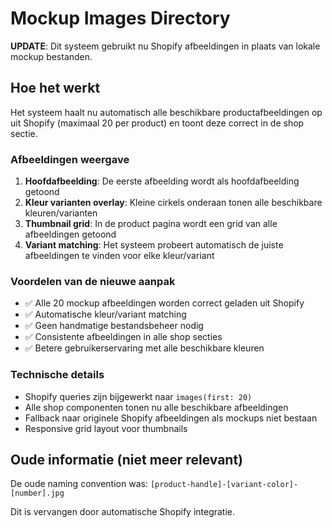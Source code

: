 # Mockup Images Directory

**UPDATE**: Dit systeem gebruikt nu Shopify afbeeldingen in plaats van lokale mockup bestanden.

## Hoe het werkt

Het systeem haalt nu automatisch alle beschikbare productafbeeldingen op uit Shopify (maximaal 20 per product) en toont deze correct in de shop sectie.

### Afbeeldingen weergave

1. **Hoofdafbeelding**: De eerste afbeelding wordt als hoofdafbeelding getoond
2. **Kleur varianten overlay**: Kleine cirkels onderaan tonen alle beschikbare kleuren/varianten
3. **Thumbnail grid**: In de product pagina wordt een grid van alle afbeeldingen getoond
4. **Variant matching**: Het systeem probeert automatisch de juiste afbeeldingen te vinden voor elke kleur/variant

### Voordelen van de nieuwe aanpak

- ✅ Alle 20 mockup afbeeldingen worden correct geladen uit Shopify
- ✅ Automatische kleur/variant matching
- ✅ Geen handmatige bestandsbeheer nodig
- ✅ Consistente afbeeldingen in alle shop secties
- ✅ Betere gebruikerservaring met alle beschikbare kleuren

### Technische details

- Shopify queries zijn bijgewerkt naar `images(first: 20)`
- Alle shop componenten tonen nu alle beschikbare afbeeldingen
- Fallback naar originele Shopify afbeeldingen als mockups niet bestaan
- Responsive grid layout voor thumbnails

## Oude informatie (niet meer relevant)

De oude naming convention was:
`[product-handle]-[variant-color]-[number].jpg`

Dit is vervangen door automatische Shopify integratie.
